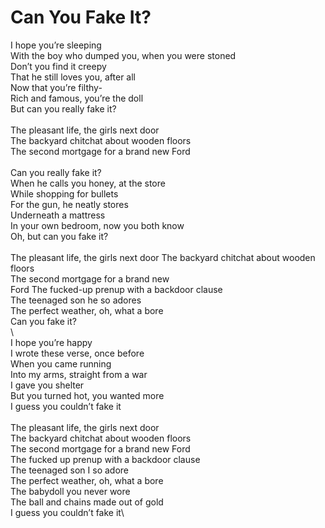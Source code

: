 # Can You Fake It?

I hope you’re sleeping\
With the boy who dumped you, when you were stoned\
Don’t you find it creepy\
That he still loves you, after all\
Now that you’re filthy-\
Rich and famous, you’re the doll\
But can you really fake it?\
\
The pleasant life, the girls next door\
The backyard chitchat about wooden floors\
The second mortgage for a brand new Ford\
\
Can you really fake it?\
When he calls you honey, at the store\
While shopping for bullets\
For the gun, he neatly stores\
Underneath a mattress\
In your own bedroom, now you both know\
Oh, but can you fake it?\
\
The pleasant life, the girls next door
The backyard chitchat about wooden floors\
The second mortgage for a brand new\
Ford The fucked-up prenup with a backdoor clause\
The teenaged son he so adores\
The perfect weather, oh, what a bore\
Can you fake it?\
\        
I hope you’re happy\
I wrote these verse, once before\
When you came running\
Into my arms, straight from a war\
I gave you shelter\
But you turned hot, you wanted more\
I guess you couldn’t fake it\
\
The pleasant life, the girls next door\
The backyard chitchat about wooden floors\
The second mortgage for a brand new Ford\
The fucked up prenup with a backdoor clause\
The teenaged son I so adore\
The perfect weather, oh, what a bore\
The babydoll you never wore\
The ball and chains made out of gold\
I guess you couldn’t fake it\
